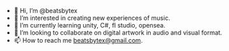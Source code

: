 - 👋 Hi, I’m @beatsbytex
- 👀 I’m interested in creating new experiences of music.
- 🌱 I’m currently learning unity, C#, fl studio, opensea.
- 💞️ I’m looking to collaborate on digital artwork in audio and visual format.
- 📫 How to reach me beatsbytex@gmail.com.

<!---
beatsbytex/beatsbytex is a ✨ special ✨ repository because its `README.md` (this file) appears on your GitHub profile.
You can click the Preview link to take a look at your changes.
--->
